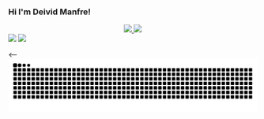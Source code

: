 ### Hi I'm Deivid Manfre!

<div align="center">
  <a href="https://www.linkedin.com/in/deivid-manfre-a9b494108/">
  <img height="180em" src="https://github-readme-stats.vercel.app/api?username=DeividManfre&show_icons=true&theme=dark&include_all_commits=true&count_private=true"/>
  <img height="180em" src="https://github-readme-stats.vercel.app/api/top-langs/?username=DeividManfre&layout=compact&langs_count=7&theme=dark"/>
</div>

  
  
  
 <div> 
  <a href = "mailto:deividmanfre@gmail.com"><img src="https://img.shields.io/badge/-Gmail-%23333?style=for-the-badge&logo=gmail&logoColor=white" target="_blank"></a>
  <a href="https://www.linkedin.com/in/deivid-manfre-a9b494108/" target="_blank"><img src="https://img.shields.io/badge/-LinkedIn-%230077B5?style=for-the-badge&logo=linkedin&logoColor=white" target="_blank"></a> 
 
  <--![Snake animation](https://github.com/DeividManfre/DeividManfre/blob/output/github-contribution-grid-snake.svg)
 
</div>
